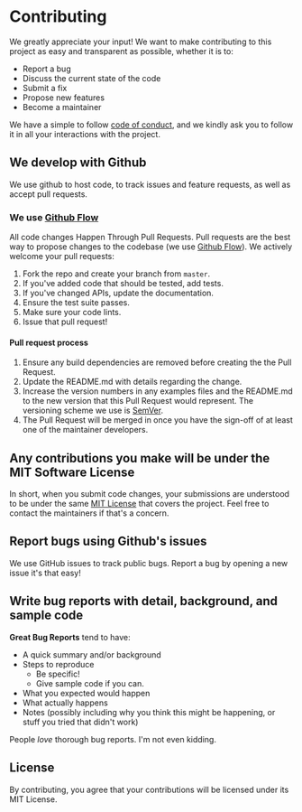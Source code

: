 # Contributing
We greatly appreciate your input! We want to make contributing to this project as easy and transparent as possible, 
whether it is to:

- Report a bug
- Discuss the current state of the code
- Submit a fix
- Propose new features
- Become a maintainer

We have a simple to follow [code of conduct](CONDUCT.md), and we kindly ask you to follow it in all your 
interactions with the project.

## We develop with Github
We use github to host code, to track issues and feature requests, as well as accept pull requests.

### We use [Github Flow](https://guides.github.com/introduction/flow/index.html)
All code changes Happen Through Pull Requests. Pull requests are the best way to propose changes to the codebase (we use 
[Github Flow](https://guides.github.com/introduction/flow/index.html)). We actively welcome your pull requests:

1. Fork the repo and create your branch from `master`.
2. If you've added code that should be tested, add tests.
3. If you've changed APIs, update the documentation.
4. Ensure the test suite passes.
5. Make sure your code lints.
6. Issue that pull request!

#### Pull request process

1. Ensure any build dependencies are removed before creating the the Pull Request.
2. Update the README.md with details regarding the change.
3. Increase the version numbers in any examples files and the README.md to the new version that this Pull Request would 
   represent. The versioning scheme we use is [SemVer](http://semver.org/).
4. The Pull Request will be merged in once you have the sign-off of at least one of the maintainer developers.
   
## Any contributions you make will be under the MIT Software License
In short, when you submit code changes, your submissions are understood to be under the same [MIT License](LICENSE) that 
covers the project. Feel free to contact the maintainers if that's a concern.

## Report bugs using Github's issues
We use GitHub issues to track public bugs. Report a bug by opening a new issue it's that easy!

## Write bug reports with detail, background, and sample code
**Great Bug Reports** tend to have:

- A quick summary and/or background
- Steps to reproduce
  - Be specific!
  - Give sample code if you can. 
- What you expected would happen
- What actually happens
- Notes (possibly including why you think this might be happening, or stuff you tried that didn't work)

People *love* thorough bug reports. I'm not even kidding.

## License
By contributing, you agree that your contributions will be licensed under its MIT License.